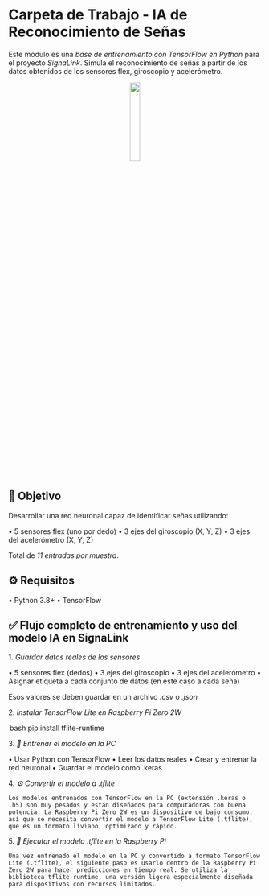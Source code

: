 # Carpeta de Trabajo - IA de Reconocimiento de Señas

Este módulo es una *base de entrenamiento con TensorFlow en Python* para el proyecto *SignaLink*. Simula el reconocimiento de señas a partir de los datos obtenidos de los sensores flex, giroscopio y acelerómetro.

<div align="center">
<img src="images/redneuronal.png" alt="" width="20%"/>
</div>

## 📌 Objetivo

Desarrollar una red neuronal capaz de identificar señas utilizando:

•⁠  ⁠5 sensores flex (uno por dedo)
•⁠  ⁠3 ejes del giroscopio (X, Y, Z)
•⁠  ⁠3 ejes del acelerómetro (X, Y, Z)

Total de *11 entradas por muestra*.

## ⚙️ Requisitos

•⁠  ⁠Python 3.8+
•⁠  ⁠TensorFlow

## ✅ Flujo completo de entrenamiento y uso del modelo IA en SignaLink

1.⁠ ⁠*Guardar datos reales de los sensores*

•⁠  ⁠5 sensores flex (dedos)
•⁠  ⁠3 ejes del giroscopio 
•⁠  ⁠3 ejes del acelerómetro 
•⁠  ⁠Asignar etiqueta a cada conjunto de datos (en este caso a cada seña)

Esos valores se deben guardar en un archivo *.csv* o *.json*

2.⁠ ⁠*Instalar TensorFlow Lite en Raspberry Pi Zero 2W*

⁠ bash
   pip install tflite-runtime
    ⁠

3.⁠ ⁠*🧠 Entrenar el modelo en la PC*

•⁠  ⁠Usar Python con TensorFlow
•⁠  ⁠Leer los datos reales
•⁠  ⁠Crear y entrenar la red neuronal
•⁠  ⁠Guardar el modelo como .keras

4.⁠ ⁠*⚙️ Convertir el modelo a .tflite*

    Los modelos entrenados con TensorFlow en la PC (extensión .keras o .h5) son muy pesados y están diseñados para computadoras con buena potencia. La Raspberry Pi Zero 2W es un dispositivo de bajo consumo, así que se necesita convertir el modelo a TensorFlow Lite (.tflite), que es un formato liviano, optimizado y rápido.

5.⁠ ⁠*🍓 Ejecutar el modelo .tflite en la Raspberry Pi*

    Una vez entrenado el modelo en la PC y convertido a formato TensorFlow Lite (.tflite), el siguiente paso es usarlo dentro de la Raspberry Pi Zero 2W para hacer predicciones en tiempo real. Se utiliza la biblioteca tflite-runtime, una versión ligera especialmente diseñada para dispositivos con recursos limitados.
